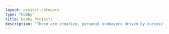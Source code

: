 ```yaml
---
layout: project-category
type: "hobby"
title: Hobby Projects    
description: "These are creative, personal endeavors driven by curiosity and the joy of making"
---
```

